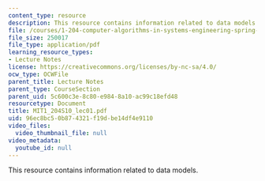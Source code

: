 ```yaml
---
content_type: resource
description: This resource contains information related to data models.
file: /courses/1-204-computer-algorithms-in-systems-engineering-spring-2010/96ec8bc50b874321f19dbe14df4e9110_MIT1_204S10_lec01.pdf
file_size: 250017
file_type: application/pdf
learning_resource_types:
- Lecture Notes
license: https://creativecommons.org/licenses/by-nc-sa/4.0/
ocw_type: OCWFile
parent_title: Lecture Notes
parent_type: CourseSection
parent_uid: 5c600c3e-8c80-e984-8a10-ac99c18efd48
resourcetype: Document
title: MIT1_204S10_lec01.pdf
uid: 96ec8bc5-0b87-4321-f19d-be14df4e9110
video_files:
  video_thumbnail_file: null
video_metadata:
  youtube_id: null
---
```

This resource contains information related to data models.